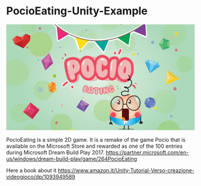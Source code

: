 # PocioEating-Unity-Example

![Pocio Eating](https://github.com/mariocuomo/PocioEating-Unity-Example/blob/master/Assets/Images/splashscreen.png)


PocioEating is a simple 2D game. It is a remake of the game Pocio that is available on the Microsoft Store and rewarded as one of the 100 entries during Microsoft Dream Build Play 2017. https://partner.microsoft.com/en-us/windows/dream-build-play/game/264PocioEating 

Here a book about it https://www.amazon.it/Unity-Tutorial-Verso-creazione-videogioco/dp/1093949589

